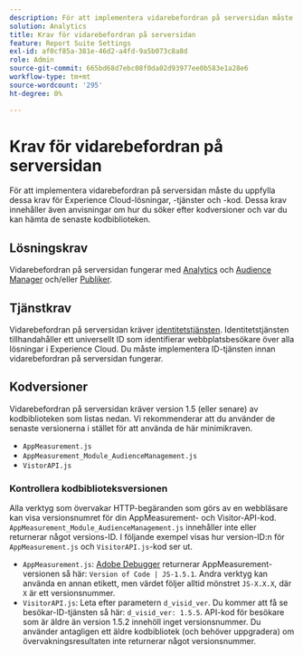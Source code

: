 ```yaml
---
description: För att implementera vidarebefordran på serversidan måste du uppfylla dessa krav för Experience Cloud-lösningar, -tjänster och -kod. Dessa krav innehåller även anvisningar om hur du söker efter kodversioner och var du kan hämta de senaste kodbiblioteken.
solution: Analytics
title: Krav för vidarebefordran på serversidan
feature: Report Suite Settings
exl-id: af0cf85a-381e-46d2-a4fd-9a5b073c8a8d
role: Admin
source-git-commit: 665bd68d7ebc08f0da02d93977ee0b583e1a28e6
workflow-type: tm+mt
source-wordcount: '295'
ht-degree: 0%

---
```


# Krav för vidarebefordran på serversidan

För att implementera vidarebefordran på serversidan måste du uppfylla dessa krav för Experience Cloud-lösningar, -tjänster och -kod. Dessa krav innehåller även anvisningar om hur du söker efter kodversioner och var du kan hämta de senaste kodbiblioteken.

## Lösningskrav

Vidarebefordran på serversidan fungerar med [Analytics](https://www.adobe.com/data-analytics-cloud/analytics.html) och [Audience Manager](https://www.adobe.com/data-analytics-cloud/audience-manager.html) och/eller [Publiker](https://experienceleague.adobe.com/docs/core-services/interface/audiences/audience-library.html).

## Tjänstkrav

Vidarebefordran på serversidan kräver [identitetstjänsten](https://experienceleague.adobe.com/docs/id-service/using/home.html). Identitetstjänsten tillhandahåller ett universellt ID som identifierar webbplatsbesökare över alla lösningar i Experience Cloud. Du måste implementera ID-tjänsten innan vidarebefordran på serversidan fungerar.

## Kodversioner

Vidarebefordran på serversidan kräver version 1.5 (eller senare) av kodbiblioteken som listas nedan. Vi rekommenderar att du använder de senaste versionerna i stället för att använda de här minimikraven.

* `AppMeasurement.js`
* `AppMeasurement_Module_AudienceManagement.js`
* `VistorAPI.js`

### Kontrollera kodbiblioteksversionen

Alla verktyg som övervakar HTTP-begäranden som görs av en webbläsare kan visa versionsnumret för din AppMeasurement- och Visitor-API-kod. `AppMeasurement_Module_AudienceManagement.js` innehåller inte eller returnerar något versions-ID. I följande exempel visas hur version-ID:n för `AppMeasurement.js` och `VisitorAPI.js`-kod ser ut.

* `AppMeasurement.js`: [Adobe Debugger](https://experienceleague.adobe.com/docs/analytics/implementation/validate/debugger.html) returnerar AppMeasurement-versionen så här: `Version of Code | JS-1.5.1`. Andra verktyg kan använda en annan etikett, men värdet följer alltid mönstret `JS-X.X.X`, där `X` är ett versionsnummer.
* `VisitorAPI.js`: Leta efter parametern `d_visid_ver`. Du kommer att få se besökar-ID-tjänsten så här: `d_visid_ver: 1.5.5`. API-kod för besökare som är äldre än version 1.5.2 innehöll inget versionsnummer. Du använder antagligen ett äldre kodbibliotek (och behöver uppgradera) om övervakningsresultaten inte returnerar något versionsnummer.
